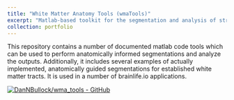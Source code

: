 ```yaml
---
title: "White Matter Anatomy Tools (wmaTools)"
excerpt: "Matlab-based toolkit for the segmentation and analysis of streamline tractography.<br/><img src='https://raw.githubusercontent.com/brainlife/app-wmaSeg/master/wmaSeg.png'>"
collection: portfolio
---
```


This repository contains a number of documented matlab code tools which can be used to perform anatomically informed segmentations and analyze the outputs. Additionally, it includes several examples of actually implemented, anatomically guided segmentations for established white matter tracts.  It is used in a number of brainlife.io applications.

[![DanNBullock/wma_tools - GitHub](https://gh-card.dev/repos/DanNBullock/wma_tools.svg)](https://github.com/DanNBullock/wma_tools)
